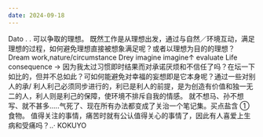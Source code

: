 ```yaml
---
date: 2024-09-18
---
```


Dato . . 可以争取的理想。 既然工作是从理想出发，通过与自然／环境互动，满足理想的过程，如何避免理想直接被想象满足呢？或者以理想为目的的理想？Dream work,nature/circumstance
Drey
imagine
imagine↑
evaluate
Life
consequence
→
因为我太过习惯即时结果而对承诺厌烦和不信任了吗？在坛一下如比的，但并不总如此？可如何能避免对幸福的妄想即是它本身呢？通过一些对别人的承/
利人利己必须同步进行的，利已是利人的前提，是为创造有价值和独一无二的人，利人则是利己的保障，使环境不排斥自我的情感。
就不想马、孙不想写、就不甚多.....气死了、现在所有办法都变成了关治一个笔记集。买点盐含 ① 食物。
值得关注的事情，痛苦时就有公认值得关心的事情了，因此有人喜爱上生病和受痛吗？..·
KOKUYO
